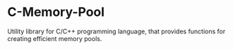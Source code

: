 # C-Memory-Pool
Utility library for C/C++ programming language, that provides functions for creating efficient memory pools.
